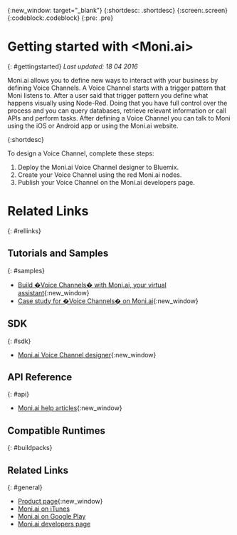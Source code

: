{:new_window: target="_blank"}
{:shortdesc: .shortdesc}
{:screen:.screen}
{:codeblock:.codeblock}
{:pre: .pre}

<!-- Moni.ai service description on Bluemix  -->


# Getting started with <Moni.ai>
{: #gettingstarted}
*Last updated: 18 04 2016*

Moni.ai allows you to define new ways to interact with your business by defining Voice Channels. A Voice Channel starts with a trigger pattern that Moni listens to. After a user said that trigger pattern you define what happens visually using Node-Red. Doing that you have full control over the process and you can query databases, retrieve relevant information or call APIs and perform tasks.
After defining a Voice Channel you can talk to Moni using the iOS or Android app or using the Moni.ai website.

{:shortdesc}

To design a Voice Channel, complete these steps: 

1. Deploy the Moni.ai Voice Channel designer to Bluemix.
2. Create your Voice Channel using the red Moni.ai nodes.
3. Publish your Voice Channel on the Moni.ai developers page.

# Related Links
{: #rellinks}
## Tutorials and Samples
{: #samples}
* [Build �Voice Channels� with Moni.ai, your virtual assistant](https://developer.ibm.com/bluemix/2016/02/10/voice-channels-with-moni-ai-virtual-assistant/){:new_window}
* [Case study for �Voice Channels� on Moni.ai](https://developer.ibm.com/bluemix/2016/04/07/voice-channels-on-moni-ai/){:new_window}
## SDK
{: #sdk}
* [Moni.ai Voice Channel designer](https://hub.jazz.net/deploy/index.html?repository=https://hub.jazz.net/git/moniai/voice-channel-design){:new_window}
## API Reference
{: #api}
* [Moni.ai help articles](http://blog.moni.ai){:new_window}
## Compatible Runtimes
{: #buildpacks}
## Related Links
{: #general}
* [Product page](http://business.moni.ai){:new_window}
* [Moni.ai on iTunes](https://itunes.apple.com/us/app/moni.ai/id964152543)
* [Moni.ai on Google Play](https://play.google.com/store/apps/details?id=com.tagonsoft.askmoni)
* [Moni.ai developers page](https://moni.ai/developers)

